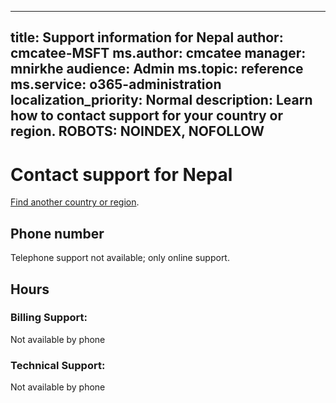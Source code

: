 ﻿
---                                
title: Support information for Nepal
author: cmcatee-MSFT
ms.author: cmcatee
manager: mnirkhe
audience: Admin
ms.topic: reference
ms.service: o365-administration
localization_priority: Normal
description: Learn how to contact support for your country or region.
ROBOTS: NOINDEX, NOFOLLOW
---

# Contact support for Nepal

[Find another country or region](CernSupportTest1.md). <!--This should go to the parent "Contact support" topic-->

## Phone number
Telephone support not available; only online support.

## Hours
### Billing Support:

Not available by phone

### Technical Support:

Not available by phone




